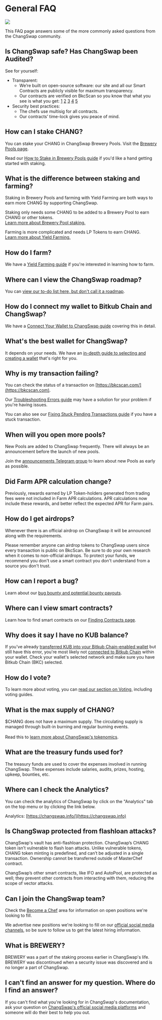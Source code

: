 # General FAQ

![](<../.gitbook/assets/docs masthead (17).png>)

This FAQ page answers some of the more commonly asked questions from the ChangSwap community.

## Is ChangSwap safe? Has ChangSwap been Audited?

See for yourself:

* Transparent:
  * We’re built on open-source software: our site and all our Smart Contracts are publicly visible for maximum transparency.
  * Our contracts are verified on BkcScan so you know that what you see is what you get: [1](https://bkcscan.com/address/0x10ED43C718714eb63d5aA57B78B54704E256024E) [2](https://bkcscan.com/address/0x73feaa1ee314f8c655e354234017be2193c9e24e#code) [3](https://bkcscan.com/address/0xbcfccbde45ce874adcb698cc183debcf17952812) [4](https://bkcscan.com/address/0x1b96b92314c44b159149f7e0303511fb2fc4774f#code) [5](https://bkcscan.com/address/0x92E8CeB7eAeD69fB6E4d9dA43F605D2610214E68)
* Security best practices:
  * The chefs use multisig for all contracts.
  * Our contracts’ time-lock gives you peace of mind.

## How can I stake CHANG?

You can stake your CHANG in ChangSwap Brewery Pools. Visit the [Brewery Pools page](https://changswap.com/pools).

Read our [How to Stake in Brewery Pools guide](https://docs.changswap.com/products/brewery-pool/brewery-pool-guide) if you'd like a hand getting started with staking.

## What is the difference between staking and farming?

Staking in Brewery Pools and farming with Yield Farming are both ways to earn more CHANG by supporting ChangSwap.

Staking only needs some CHANG to be added to a Brewery Pool to earn CHANG or other tokens.\
[Learn more about Brewery Pool staking.](https://docs.changswap.com/products/brewery-pool)

Farming is more complicated and needs LP Tokens to earn CHANG.\
[Learn more about Yield Farming.](https://docs.changswap.com/products/yield-farming)

## How do I farm?

We have a [Yield Farming guide](https://docs.changswap.com/products/yield-farming/how-to-use-farms) if you're interested in learning how to farm.

## Where can I view the ChangSwap roadmap?

You can [view our to-do list here, but don't call it a roadmap](https://docs.changswap.com/roadmap).

## How do I connect my wallet to Bitkub Chain and ChangSwap?

We have a [Connect Your Wallet to ChangSwap guide](https://docs.changswap.com/get-started/connection-guide) covering this in detail.

## What's the best wallet for ChangSwap?

It depends on your needs. We have an [in-depth guide to selecting and creating a wallet](https://docs.changswap.com/get-started/wallet-guide) that's right for you.

## Why is my transaction failing?

You can check the status of a transaction on [https://bkcscan.com/](https://bkcscan.com).

Our [Troubleshooting Errors guide](https://docs.changswap.com/help/troubleshooting) may have a solution for your problem if you're having issues.

You can also see our [Fixing Stuck Pending Transactions guide](https://docs.changswap.com/help/unsticking-a-transaction-stuck-as-pending-with-metamask) if you have a stuck transaction.

## When will you open more pools?

New Pools are added to ChangSwap frequently. There will always be an announcement before the launch of new pools.

Join the [announcements Telegram group](https://t.me/ChangSwapAnn) to learn about new Pools as early as possible.

## Did Farm APR calculation change?

Previously, rewards earned by LP Token-holders generated from trading fees were not included in Farm APR calculations. APR calculations now include these rewards, and better reflect the expected APR for Farm pairs.

## How do I get airdrops?

Whenever there is an official airdrop on ChangSwap it will be announced along with the requirements.

Please remember anyone can airdrop tokens to ChangSwap users since every transaction is public on BkcScan. Be sure to do your own research when it comes to non-official airdrops. To protect your funds, we recommend you don't use a smart contract you don't understand from a source you don't trust.

## How can I report a bug?

Learn about our [bug bounty and potential bounty payouts](https://docs.changswap.com/code/bug-bounty).

## Where can I view smart contracts?

Learn how to find smart contracts on our [Finding Contracts page](https://docs.changswap.com/code/smart-contracts).

## Why does it say I have no KUB balance?

If you've already [transferred KUB into your Bitkub Chain-enabled wallet](https://docs.changswap.com/get-started/kep20-guide) but still have this error, you're most likely not [connected to Bitkub Chain](https://docs.changswap.com/get-started/connection-guide) within your wallet. Check your wallet's selected network and make sure you have Bitkub Chain (BKC) selected.

## How do I vote?

To learn more about voting, you can [read our section on Voting](https://docs.changswap.com/products/voting), including voting guides.

## What is the max supply of CHANG?

$CHANG does not have a maximum supply. The circulating supply is managed through built-in burning and regular burning events.\
\
Read this to [learn more about ChangSwap's tokenomics](https://docs.changswap.com/tokenomics/chang).

## What are the treasury funds used for?

The treasury funds are used to cover the expenses involved in running ChangSwap. These expenses include salaries, audits, prizes, hosting, upkeep, bounties, etc.

## Where can I check the Analytics?

You can check the analytics of ChangSwap by click on the "Analytics" tab on the top menu or by clicking the link below.

Analytics: [https://changswap.info/](https://changswap.info)

## Is ChangSwap protected from flashloan attacks?

ChangSwap's vault has anti-flashloan protection. ChangSwap’s CHANG token isn’t vulnerable to flash loan attacks. Unlike vulnerable tokens, CHANG token minting is predefined, and can’t be adjusted in a single transaction. Ownership cannot be transferred outside of MasterChef contract.

ChangSwap’s other smart contracts, like IFO and AutoPool, are protected as well; they prevent other contracts from interacting with them, reducing the scope of vector attacks.

## Can I join the ChangSwap team?

Check the [Become a Chef](https://docs.changswap.com/hiring/become-a-chef) area for information on open positions we're looking to fill.

We advertise new positions we're looking to fill on our [official social media channels](https://docs.changswap.com/contact-us/telegram), so be sure to follow us to get the latest hiring information.

## What is BREWERY?

BREWERY was a part of the staking process earlier in ChangSwap's life. BREWERY was discontinued when a security issue was discovered and is no longer a part of ChangSwap.

## I can't find an answer for my question. Where do I find an answer?

If you can't find what you're looking for in ChangSwap's documentation, ask your question on [ChangSwap's official social media platforms](https://docs.changswap.com/contact-us/telegram) and someone will do their best to help you out.
